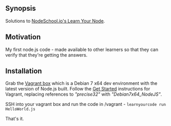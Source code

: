 Synopsis
-------------------------  
Solutions to [NodeSchool.io's Learn Your Node](http://nodeschool.io/#learn-you-node).

Motivation
----------
My first node.js code - made available to other learners so that they can verify that they're getting the answers.

Installation
----------------
Grab the [Vagrant box](https://dl.dropboxusercontent.com/u/838469/Debian7x64_NodeJS) which is a Debian 7 x64 dev environment with the latest version of Node.js built. Follow the [Get Started](http://docs.vagrantup.com/v2/getting-started/index.html) instructions for Vagrant, replacing references to _"precise32"_ with _"Debian7x64_NodeJS"_.

SSH into your vagrant box and run the code in /vagrant -
`learnyourcode run HelloWorld.js`

That's it.
